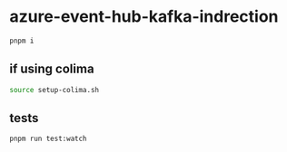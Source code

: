 # azure-event-hub-kafka-indrection

```bash
pnpm i
```

## if using colima

```bash
source setup-colima.sh
```

## tests

```bash
pnpm run test:watch
```
